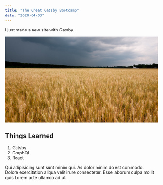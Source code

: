 ```yaml
---
title: "The Great Gatsby Bootcamp"
date: "2020-04-03"
---
```


I just made a new site with Gatsby.

![Field of Grain](./grain.jpg)

## Things Learned

1. Gatsby
2. GraphQL
3. React

Qui adipisicing sunt sunt minim qui. Ad dolor minim do est commodo. Dolore exercitation aliqua velit irure consectetur. Esse laborum culpa mollit quis Lorem aute ullamco ad ut.
